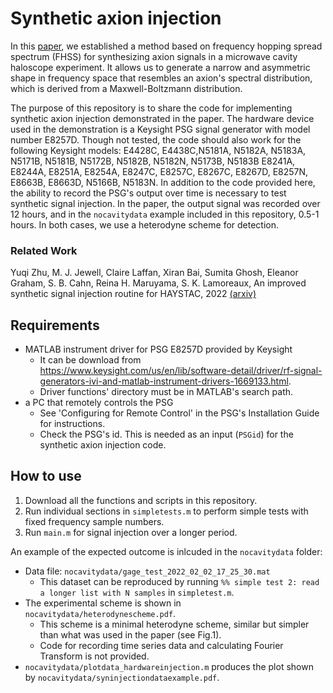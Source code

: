 # Synthetic axion injection

In this [paper](https://arxiv.org/abs/2212.00732), we established a method based on frequency hopping spread spectrum (FHSS) for synthesizing axion signals in a microwave cavity haloscope experiment. It allows us to generate a narrow and asymmetric shape in frequency space that resembles an axion's spectral distribution, which is derived from a Maxwell-Boltzmann distribution. 

The purpose of this repository is to share the code for implementing synthetic axion injection demonstrated in the paper. The hardware device used in the demonstration is a Keysight PSG signal generator with model number E8257D. Though not tested, the code should also work for the following Keysight models: E4428C, E4438C,N5181A, N5182A, N5183A, N5171B, N5181B, N5172B, N5182B, N5182N, N5173B, N5183B E8241A, E8244A, E8251A, E8254A, E8247C, E8257C, E8267C, E8267D, E8257N, E8663B, E8663D, N5166B, N5183N. In addition to the code provided here, the ability to record the PSG's output over time is necessary to test synthetic signal injection. In the paper, the output signal was recorded over 12 hours, and in the `nocavitydata` example included in this repository, 0.5-1 hours. In both cases, we use a heterodyne scheme for detection.

### Related Work
Yuqi Zhu, M. J. Jewell, Claire Laffan, Xiran Bai, Sumita Ghosh, Eleanor Graham, S. B. Cahn, Reina H. Maruyama, S. K. Lamoreaux, An improved synthetic signal injection routine for HAYSTAC, 2022 [(arxiv)](https://arxiv.org/abs/2212.00732)


## Requirements 

- MATLAB instrument driver for PSG E8257D provided by Keysight 
    - It can be download from https://www.keysight.com/us/en/lib/software-detail/driver/rf-signal-generators-ivi-and-matlab-instrument-drivers-1669133.html.
    - Driver functions' directory must be in MATLAB's search path.
- a PC that remotely controls the PSG
    - See 'Configuring for Remote Control' in the PSG's Installation Guide for instructions.
    - Check the PSG's id. This is needed as an input (`PSGid`) for the synthetic axion injection code.

## How to use

1. Download all the functions and scripts in this repository. 
2. Run individual sections in `simpletests.m` to perform simple tests with fixed frequency sample numbers.
3. Run `main.m` for signal injection over a longer period.

An example of the expected outcome is inlcuded in the `nocavitydata` folder:
- Data file: `nocavitydata/gage_test_2022_02_02_17_25_30.mat`
    - This dataset can be reproduced by running `%% simple test 2: read a longer list with N samples` in `simpletest.m`. 
- The experimental scheme is shown in `nocavitydata/heterodynescheme.pdf`.
    - This scheme is a minimal heterodyne scheme, similar but simpler than what was used in the paper (see Fig.1).
    - Code for recording time series data and calculating Fourier Transform is not provided.
- `nocavitydata/plotdata_hardwareinjection.m` produces the plot shown by `nocavitydata/syninjectiondataexample.pdf`.
